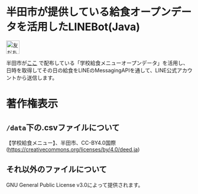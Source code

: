 # 半田市が提供している給食オープンデータを活用したLINEBot(Java)
<a href="https://lin.ee/f6BOltF"><img src="https://scdn.line-apps.com/n/line_add_friends/btn/ja.png" alt="友だち追加" height="36" border="0"></a>

半田市が[ここ](https://www.city.handa.lg.jp/kikaku/shise/johoseisaku/opendata/data_kyushoku.html) で配布している「学校給食メニューオープンデータ」を活用し、日時を取得してその日の給食をLINEのMessagingAPIを通して、LINE公式アカウントから送信します。
# 著作権表示
## `/data`下の.csvファイルについて

【学校給食メニュー】、半田市、CC-BY4.0国際(https://creativecommons.org/licenses/by/4.0/deed.ja)

## それ以外のファイルについて
GNU General Public License v3.0によって提供されます。
